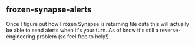 ## frozen-synapse-alerts

Once I figure out how Frozen Synapse is returning file data this will actually be able to send alerts when it's your turn. As of know it's still a reverse-engineering problem (so feel free to help!).

